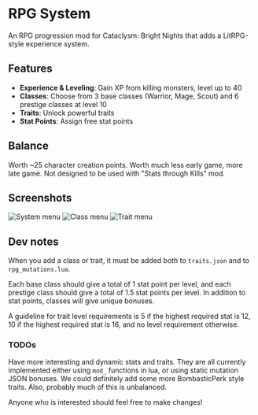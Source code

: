 # RPG System

An RPG progression mod for Cataclysm: Bright Nights that adds a LitRPG-style experience system.

## Features

- **Experience & Leveling**: Gain XP from killing monsters, level up to 40
- **Classes**: Choose from 3 base classes (Warrior, Mage, Scout) and 6 prestige classes at level 10
- **Traits**: Unlock powerful traits
- **Stat Points**: Assign free stat points

## Balance

Worth ~25 character creation points. Worth much less early game, more late game. Not designed to be used with "Stats through Kills" mod.

## Screenshots

![System menu](https://cdn.imgchest.com/files/70905114f237.png) ![Class menu](https://cdn.imgchest.com/files/de1caa6782c7.png) ![Trait menu](https://cdn.imgchest.com/files/ae723f297ad8.png)

## Dev notes

When you add a class or trait, it must be added both to `traits.json` and to `rpg_mutations.lua`.

Each base class should give a total of 1 stat point per level, and each prestige class should give a total of 1.5 stat points per level. In addition to stat points, classes will give unique bonuses.

A guideline for trait level requirements is 5 if the highest required stat is 12, 10 if the highest required stat is 16, and no level requirement otherwise.

### TODOs

Have more interesting and dynamic stats and traits. They are all currently implemented either using `mod_` functions in lua, or using static mutation JSON bonuses. We could definitely add some more BombasticPerk style traits. Also, probably much of this is unbalanced.

Anyone who is interested should feel free to make changes!